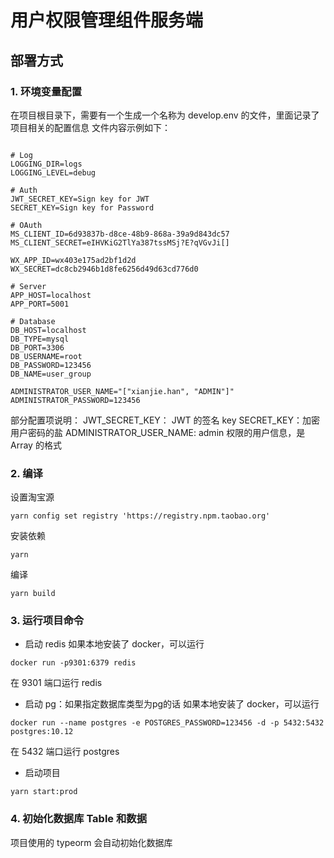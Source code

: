 
# 用户权限管理组件服务端

## 部署方式

### 1. 环境变量配置

在项目根目录下，需要有一个生成一个名称为 develop.env 的文件，里面记录了项目相关的配置信息
文件内容示例如下：

```

# Log
LOGGING_DIR=logs
LOGGING_LEVEL=debug

# Auth
JWT_SECRET_KEY=Sign key for JWT
SECRET_KEY=Sign key for Password

# OAuth
MS_CLIENT_ID=6d93837b-d8ce-48b9-868a-39a9d843dc57
MS_CLIENT_SECRET=eIHVKiG2TlYa387tssMSj?E?qVGvJi[]

WX_APP_ID=wx403e175ad2bf1d2d
WX_SECRET=dc8cb2946b1d8fe6256d49d63cd776d0

# Server
APP_HOST=localhost
APP_PORT=5001

# Database
DB_HOST=localhost
DB_TYPE=mysql
DB_PORT=3306
DB_USERNAME=root
DB_PASSWORD=123456
DB_NAME=user_group

ADMINISTRATOR_USER_NAME="["xianjie.han", "ADMIN"]"
ADMINISTRATOR_PASSWORD=123456
```

部分配置项说明：
JWT_SECRET_KEY： JWT 的签名 key
SECRET_KEY：加密用户密码的盐
ADMINISTRATOR_USER_NAME:  admin 权限的用户信息，是 Array 的格式


### 2. 编译

设置淘宝源

```
yarn config set registry 'https://registry.npm.taobao.org'
```

安装依赖

```
yarn
```

编译

```
yarn build
```



### 3. 运行项目命令

- 启动 redis
如果本地安装了 docker，可以运行
```
docker run -p9301:6379 redis
```
在 9301 端口运行 redis

- 启动 pg：如果指定数据库类型为pg的话
如果本地安装了 docker，可以运行
```
docker run --name postgres -e POSTGRES_PASSWORD=123456 -d -p 5432:5432 postgres:10.12
```
在 5432 端口运行 postgres

- 启动项目
```
yarn start:prod
```

### 4. 初始化数据库 Table 和数据

项目使用的 typeorm 会自动初始化数据库




